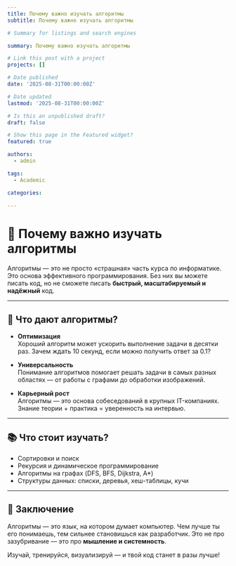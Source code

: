 ```yaml
---
title: Почему важно изучать алгоритмы
subtitle: Почему важно изучать алгоритмы

# Summary for listings and search engines

summary: Почему важно изучать алгоритмы

# Link this post with a project
projects: []

# Date published
date: '2025-08-31T00:00:00Z'

# Date updated
lastmod: '2025-08-31T00:00:00Z'

# Is this an unpublished draft?
draft: false

# Show this page in the Featured widget?
featured: true

authors:
  - admin

tags:
  - Academic

categories:
  
---
```


# 🤖 Почему важно изучать алгоритмы

Алгоритмы — это не просто «страшная» часть курса по информатике. Это основа эффективного программирования. Без них вы можете писать код, но не сможете писать **быстрый, масштабируемый и надёжный** код.

---

## 🧩 Что дают алгоритмы?

- **Оптимизация**  
  Хороший алгоритм может ускорить выполнение задачи в десятки раз. Зачем ждать 10 секунд, если можно получить ответ за 0.1?

- **Универсальность**  
  Понимание алгоритмов помогает решать задачи в самых разных областях — от работы с графами до обработки изображений.

- **Карьерный рост**  
  Алгоритмы — это основа собеседований в крупных IT-компаниях. Знание теории + практика = уверенность на интервью.

---

## 📚 Что стоит изучать?

- Сортировки и поиск  
- Рекурсия и динамическое программирование  
- Алгоритмы на графах (DFS, BFS, Dijkstra, A*)  
- Структуры данных: списки, деревья, хеш-таблицы, кучи  

---

## 🚀 Заключение

Алгоритмы — это язык, на котором думает компьютер. Чем лучше ты его понимаешь, тем сильнее становишься как разработчик. Это не про зазубривание — это про **мышление и системность**.

Изучай, тренируйся, визуализируй — и твой код станет в разы лучше!
